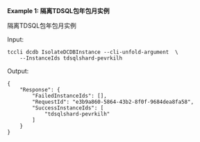 **Example 1: 隔离TDSQL包年包月实例**

隔离TDSQL包年包月实例

Input: 

```
tccli dcdb IsolateDCDBInstance --cli-unfold-argument  \
    --InstanceIds tdsqlshard-pevrkilh
```

Output: 
```
{
    "Response": {
        "FailedInstanceIds": [],
        "RequestId": "e3b9a860-5864-43b2-8f0f-9684dea8fa58",
        "SuccessInstanceIds": [
            "tdsqlshard-pevrkilh"
        ]
    }
}
```

